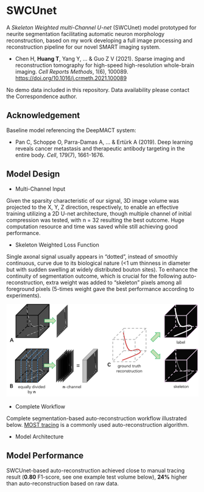 # SWCUnet

A *Skeleton Weighted multi-Channel U-net* (SWCUnet) model prototyped for neurite segmentation facilitating automatic neuron morphology reconstruction, based on my work developing a full image processing and reconstruction pipeline for our novel SMART imaging system.

* Chen H, **Huang T**, Yang Y, ... & Guo Z V (2021). Sparse imaging and reconstruction tomography for high-speed high-resolution whole-brain imaging. *Cell Reports Methods*, 1(6), 100089.
https://doi.org/10.1016/j.crmeth.2021.100089

No demo data included in this repository. Data availability please contact the Correspondence author.

## Acknowledgement
Baseline model referencing the DeepMACT system:
* Pan C, Schoppe O, Parra-Damas A, ... & Ertürk A (2019). Deep learning reveals cancer metastasis and therapeutic antibody targeting in the entire body. *Cell*, 179(7), 1661-1676.

## Model Design
* Multi-Channel Input

Given the sparsity characteristic of our signal, 3D image volume was projected to the X, Y, Z direction, respectively, to enable an effective training utilizing a 2D U-net architecture, though multiple channel of initial compression was tested, with n = 32 resulting the best outcome. Huge computation resource and time was saved while still achieving good performance.
 
* Skeleton Weighted Loss Function

Single axonal signal usually appears in “dotted”, instead of smoothly continuous, curve due to its biological nature (<1 um thinness in diameter but with sudden swelling at widely distributed bouton sites). To enhance the continuity of segmentation outcome, which is crucial for the following auto-reconstruction, extra weight was added to “skeleton” pixels among all foreground pixels (5-times weight gave the best performance according to experiments).

<p align="center">
  <img src="https://github.com/Huangt19150/swc-unet/blob/main/figs/fig_design.png">
</p>

* Complete Workflow

Complete segmentation-based auto-reconstruction workflow illustrated below. [MOST tracing](https://doi.org/10.1016/j.neuroimage.2013.10.036) is a commonly used auto-reconstruction algorithm.

* Model Architecture

## Model Performance
SWCUnet-based auto-reconstruction achieved close to manual tracing result (**0.80** F1-score, see one example test volume below), **24%** higher than auto-reconstruction based on raw data. 


